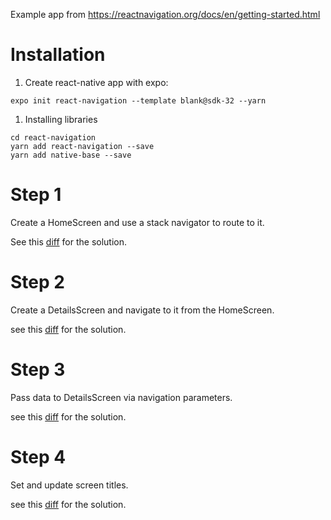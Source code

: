 Example app from https://reactnavigation.org/docs/en/getting-started.html

# Installation
1. Create react-native app with expo:
```
expo init react-navigation --template blank@sdk-32 --yarn
```
1. Installing libraries
```
cd react-navigation
yarn add react-navigation --save
yarn add native-base --save
```

# Step 1
Create a HomeScreen and use a stack navigator to route to it.

See this [diff](https://github.com/lubaochuan/react-navigation/commit/5c11c9aca0bb340f4c3831ff5c5dbd3788f8974a) for the solution.

# Step 2
Create a DetailsScreen and navigate to it from the HomeScreen.

see this [diff](https://github.com/lubaochuan/react-navigation/commit/4c7b36f020345283605d3dd3d6316ea863b1a7be) for the solution.

# Step 3
Pass data to DetailsScreen via navigation parameters.

see this [diff](https://github.com/lubaochuan/react-navigation/commit/17989bc3cda12a4f37670cbe1ea469b33af1797b) for the solution.

# Step 4
Set and update screen titles.

see this [diff](https://github.com/lubaochuan/react-navigation/commit/4f68a6053d5d7c1f01e94867b1a0908327e12133) for the solution.
